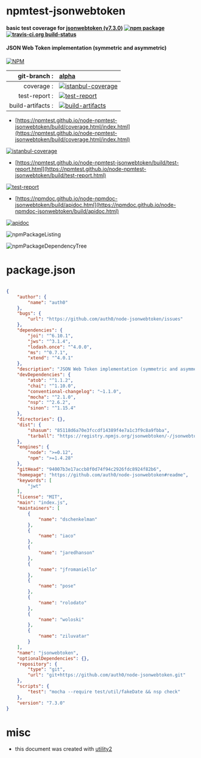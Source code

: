 # npmtest-jsonwebtoken

#### basic test coverage for  [jsonwebtoken (v7.3.0)](https://github.com/auth0/node-jsonwebtoken#readme)  [![npm package](https://img.shields.io/npm/v/npmtest-jsonwebtoken.svg?style=flat-square)](https://www.npmjs.org/package/npmtest-jsonwebtoken) [![travis-ci.org build-status](https://api.travis-ci.org/npmtest/node-npmtest-jsonwebtoken.svg)](https://travis-ci.org/npmtest/node-npmtest-jsonwebtoken)

#### JSON Web Token implementation (symmetric and asymmetric)

[![NPM](https://nodei.co/npm/jsonwebtoken.png?downloads=true&downloadRank=true&stars=true)](https://www.npmjs.com/package/jsonwebtoken)

| git-branch : | [alpha](https://github.com/npmtest/node-npmtest-jsonwebtoken/tree/alpha)|
|--:|:--|
| coverage : | [![istanbul-coverage](https://npmtest.github.io/node-npmtest-jsonwebtoken/build/coverage.badge.svg)](https://npmtest.github.io/node-npmtest-jsonwebtoken/build/coverage.html/index.html)|
| test-report : | [![test-report](https://npmtest.github.io/node-npmtest-jsonwebtoken/build/test-report.badge.svg)](https://npmtest.github.io/node-npmtest-jsonwebtoken/build/test-report.html)|
| build-artifacts : | [![build-artifacts](https://npmtest.github.io/node-npmtest-jsonwebtoken/glyphicons_144_folder_open.png)](https://github.com/npmtest/node-npmtest-jsonwebtoken/tree/gh-pages/build)|

- [https://npmtest.github.io/node-npmtest-jsonwebtoken/build/coverage.html/index.html](https://npmtest.github.io/node-npmtest-jsonwebtoken/build/coverage.html/index.html)

[![istanbul-coverage](https://npmtest.github.io/node-npmtest-jsonwebtoken/build/screenCapture.buildCi.browser.%252Ftmp%252Fbuild%252Fcoverage.lib.html.png)](https://npmtest.github.io/node-npmtest-jsonwebtoken/build/coverage.html/index.html)

- [https://npmtest.github.io/node-npmtest-jsonwebtoken/build/test-report.html](https://npmtest.github.io/node-npmtest-jsonwebtoken/build/test-report.html)

[![test-report](https://npmtest.github.io/node-npmtest-jsonwebtoken/build/screenCapture.buildCi.browser.%252Ftmp%252Fbuild%252Ftest-report.html.png)](https://npmtest.github.io/node-npmtest-jsonwebtoken/build/test-report.html)

- [https://npmdoc.github.io/node-npmdoc-jsonwebtoken/build/apidoc.html](https://npmdoc.github.io/node-npmdoc-jsonwebtoken/build/apidoc.html)

[![apidoc](https://npmdoc.github.io/node-npmdoc-jsonwebtoken/build/screenCapture.buildCi.browser.%252Ftmp%252Fbuild%252Fapidoc.html.png)](https://npmdoc.github.io/node-npmdoc-jsonwebtoken/build/apidoc.html)

![npmPackageListing](https://npmtest.github.io/node-npmtest-jsonwebtoken/build/screenCapture.npmPackageListing.svg)

![npmPackageDependencyTree](https://npmtest.github.io/node-npmtest-jsonwebtoken/build/screenCapture.npmPackageDependencyTree.svg)



# package.json

```json

{
    "author": {
        "name": "auth0"
    },
    "bugs": {
        "url": "https://github.com/auth0/node-jsonwebtoken/issues"
    },
    "dependencies": {
        "joi": "^6.10.1",
        "jws": "^3.1.4",
        "lodash.once": "^4.0.0",
        "ms": "^0.7.1",
        "xtend": "^4.0.1"
    },
    "description": "JSON Web Token implementation (symmetric and asymmetric)",
    "devDependencies": {
        "atob": "^1.1.2",
        "chai": "^1.10.0",
        "conventional-changelog": "~1.1.0",
        "mocha": "^2.1.0",
        "nsp": "^2.6.2",
        "sinon": "^1.15.4"
    },
    "directories": {},
    "dist": {
        "shasum": "85118d6a70e3fccdf14389f4e7a1c3f9c8a9fbba",
        "tarball": "https://registry.npmjs.org/jsonwebtoken/-/jsonwebtoken-7.3.0.tgz"
    },
    "engines": {
        "node": ">=0.12",
        "npm": ">=1.4.28"
    },
    "gitHead": "94007b3e17accb8f0d74f94c2926fdc8924f82b6",
    "homepage": "https://github.com/auth0/node-jsonwebtoken#readme",
    "keywords": [
        "jwt"
    ],
    "license": "MIT",
    "main": "index.js",
    "maintainers": [
        {
            "name": "dschenkelman"
        },
        {
            "name": "iaco"
        },
        {
            "name": "jaredhanson"
        },
        {
            "name": "jfromaniello"
        },
        {
            "name": "pose"
        },
        {
            "name": "rolodato"
        },
        {
            "name": "woloski"
        },
        {
            "name": "ziluvatar"
        }
    ],
    "name": "jsonwebtoken",
    "optionalDependencies": {},
    "repository": {
        "type": "git",
        "url": "git+https://github.com/auth0/node-jsonwebtoken.git"
    },
    "scripts": {
        "test": "mocha --require test/util/fakeDate && nsp check"
    },
    "version": "7.3.0"
}
```



# misc
- this document was created with [utility2](https://github.com/kaizhu256/node-utility2)
